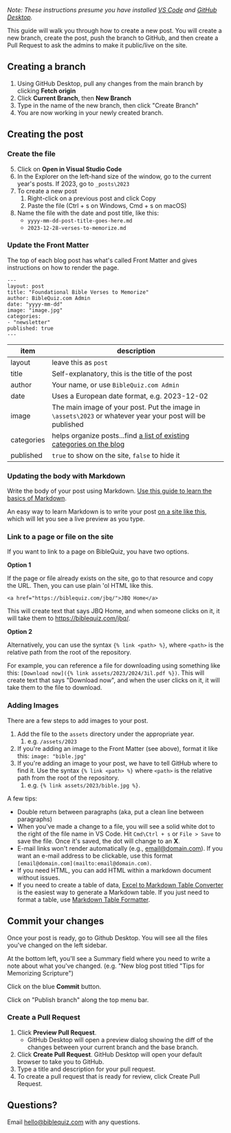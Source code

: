 _Note: These instructions presume you have installed [VS Code](https://code.visualstudio.com/download) and [GitHub Desktop](https://desktop.github.com/)._

This guide will walk you through how to create a new post. You will create a new branch, create the post, push the branch to GitHub, and then create a Pull Request to ask the admins to make it public/live on the site.

## Creating a branch

1. Using GitHub Desktop, pull any changes from the main branch by clicking **Fetch origin**
2. Click **Current Branch**, then **New Branch**
3. Type in the name of the new branch, then click "Create Branch"
4. You are now working in your newly created branch.

## Creating the post

### Create the file

5. Click on **Open in Visual Studio Code**
6. In the Explorer on the left-hand size of the window, go to the current year's posts. If 2023, go to `_posts\2023`
7. To create a new post
    1. Right-click on a previous post and click Copy
    2. Paste the file (Ctrl + s on Windows, Cmd + s on macOS)
8. Name the file with the date and post title, like this:
    - `yyyy-mm-dd-post-title-goes-here.md`
    - `2023-12-28-verses-to-memorize.md`

### Update the Front Matter

The top of each blog post has what's called Front Matter and gives instructions on how to render the page.

```
---
layout: post
title: "Foundational Bible Verses to Memorize"
author: BibleQuiz.com Admin
date: "yyyy-mm-dd"
image: "image.jpg"
categories:
- "newsletter"
published: true
---
```

| item       | description                                                                                               |
| ---------- | --------------------------------------------------------------------------------------------------------- |
| layout     | leave this as `post`                                                                                      |
| title      | Self-explanatory, this is the title of the post                                                           |
| author     | Your name, or use `BibleQuiz.com Admin`                                                                   |
| date       | Uses a European date format, e.g. 2023-12-02                                                              |
| image      | The main image of your post. Put the image in `\assets\2023` or whatever year your post will be published |
| categories | helps organize posts...find [a list of existing categories on the blog](https://biblequiz.com/blog/)      |
| published  | `true` to show on the site, `false` to hide it                                                            |

### Updating the body with Markdown

Write the body of your post using Markdown. [Use this guide to learn the basics of Markdown](https://www.markdownguide.org/basic-syntax/).

An easy way to learn Markdown is to write your post [on a site like this](https://www.digitalocean.com/community/markdown), which will let you see a live preview as you type.

### Link to a page or file on the site

If you want to link to a page on BibleQuiz, you have two options.

**Option 1**

If the page or file already exists on the site, go to that resource and copy the URL. Then, you can use plain 'ol HTML like this.

`<a href="https://biblequiz.com/jbq/">JBQ Home</a>`

This will create text that says JBQ Home, and when someone clicks on it, it will take them to https://biblequiz.com/jbq/.

**Option 2**

Alternatively, you can use the syntax `{% link <path> %}`, where `<path>` is the relative path from the root of the repository.

For example, you can reference a file for downloading using something like this: `[Download now]({% link assets/2023/2024/3il.pdf %})`. This will create text that says "Download now", and when the user clicks on it, it will take them to the file to download.

### Adding Images

There are a few steps to add images to your post.

1. Add the file to the `assets` directory under the appropriate year.
    1. e.g. `/assets/2023`
2. If you're adding an image to the Front Matter (see above), format it like this: `image: "bible.jpg"`
3. If you're adding an image to your post, we have to tell GitHub where to find it. Use the syntax `{% link <path> %}` where `<path>` is the relative path from the root of the repository.
    1. e.g. `{% link assets/2023/bible.jpg %}`.

A few tips:

-   Double return between paragraphs (aka, put a clean line between paragraphs)
-   When you've made a change to a file, you will see a solid white dot to the right of the file name in VS Code. Hit `Cmd\Ctrl + s` or `File > Save` to save the file. Once it's saved, the dot will change to an **X**.
-   E-mail links won't render automatically (e.g., email@domain.com). If you want an e-mail address to be clickable, use this format `[email@domain.com](mailto:email@domain.com)`.
-   If you need HTML, you can add HTML within a markdown document without issues.
-   If you need to create a table of data, [Excel to Markdown Table Converter](https://tableconvert.com/excel-to-markdown) is the easiest way to generate a Markdown table. If you just need to format a table, use [Markdown Table Formatter](http://markdowntable.com).

## Commit your changes

Once your post is ready, go to Github Desktop. You will see all the files you've changed on the left sidebar.

At the bottom left, you'll see a Summary field where you need to write a note about what you've changed. (e.g. "New blog post titled "Tips for Memorizing Scripture")

Click on the blue **Commit** button.

Click on "Publish branch" along the top menu bar.

### Create a Pull Request

1. Click **Preview Pull Request**.
    - GitHub Desktop will open a preview dialog showing the diff of the changes between your current branch and the base branch.
2. Click **Create Pull Request**. GitHub Desktop will open your default browser to take you to GitHub.
3. Type a title and description for your pull request.
4. To create a pull request that is ready for review, click Create Pull Request.

## Questions?

Email [hello@biblequiz.com](mailto:hello@biblequiz.com) with any questions.
